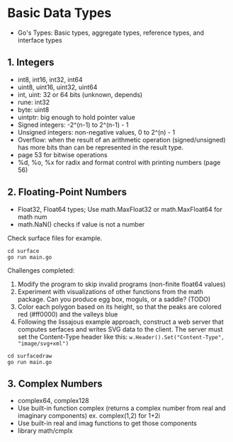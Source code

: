 # Basic Data Types
- Go's Types: Basic types, aggregate types, reference types, and interface types

## 1. Integers
- int8, int16, int32, int64
- uint8, uint16, uint32, uint64
- int, uint: 32 or 64 bits (unknown, depends)
- rune: int32
- byte: uint8
- uintptr: big enough to hold pointer value
- Signed integers: -2^(n-1) to 2^(n-1) - 1
- Unsigned integers: non-negative values, 0 to 2^(n) - 1
- Overflow: when the result of an arithmetic operation (signed/unsigned) has more bits than can be represented in the result type.
- page 53 for bitwise operations
- %d, %o, %x for radix and format control with printing numbers (page 56)

## 2. Floating-Point Numbers
- Float32, Float64 types; Use math.MaxFloat32 or math.MaxFloat64 for math num
- math.NaN() checks if value is not a number

Check surface files for example. 
```
cd surface
go run main.go
```

Challenges completed:
1. Modify the program to skip invalid programs (non-finite float64 values)
2. Experiment with visualizations of other functions from the math package. Can you produce egg box, moguls, or a saddle? (TODO)
3. Color each polygon based on its height, so that the peaks are colored red (#ff0000) and the valleys blue
4. Following the lissajous example approach, construct a web server that computes serfaces and writes SVG data to the client. The server must set the Content-Type header like this:
    ``` w.Header().Set("Content-Type", "image/svg+xml") ```

```
cd surfacedraw
go run main.go
```

## 3. Complex Numbers
- complex64, complex128
- Use built-in function complex (returns a complex number from real and imaginary components) ex. complex(1,2) for 1+2i
- Use built-in real and imag functions to get those components
- library math/cmplx

